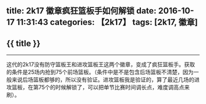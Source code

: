 title: 2k17 徽章疯狂篮板手如何解锁
date: 2016-10-17 11:31:43
categories: 【2k17】
tags: [2k17, 徽章]
---
## {{ title }} ##

---

这代的2k17没有防守篮板王和进攻篮板王这两个徽章，变成了疯狂篮板手。获取的条件是25场内抢到75个前场篮板。（条件中是不是包含后场篮板不清楚，因为一般来说后场篮板都够的，所以没有验证。进攻篮板我是验证的，算了最近几场的进攻篮板，在第75个的时候解锁了，可以把单节比赛时间调长点，难度调高点来刷）。